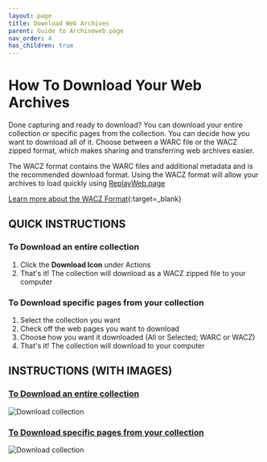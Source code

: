 ```yaml
---
layout: page
title: Download Web Archives
parent: Guide to Archiveweb.page
nav_order: 4
has_children: true
---
```


# How To Download Your Web Archives
Done capturing and ready to download? You can download your entire collection or specific pages from the collection. You can decide how you want to download all of it. Choose between a WARC file or the WACZ zipped format, which makes sharing and transferring web archives easier.

The WACZ format contains the WARC files and additional metadata and is the recommended download format.
Using the WACZ format will allow your archives to load quickly using [ReplayWeb.page](https://replayweb.page)

[Learn more about the WACZ Format](https://github.com/webrecorder/wacz-format){:target=_blank}


## QUICK INSTRUCTIONS
### To Download an entire collection
1. Click the <b>Download Icon</b> under Actions
2. That's it! The collection will download as a WACZ zipped file to your computer


### To Download specific pages from your collection
1. Select the collection you want
2. Check off the web pages you want to download 
3. Choose how you want it downloaded (All or Selected; WARC or WACZ)
4. That's it! The collection will download to your computer

## INSTRUCTIONS (WITH IMAGES)

### [To Download an entire collection](download/entire_collection)

![Download collection](/assets/images/download/download-option1.gif)

### [To Download specific pages from your collection](download/specific_pages)

![Download collection](/assets/images/download/download-option2.gif)


